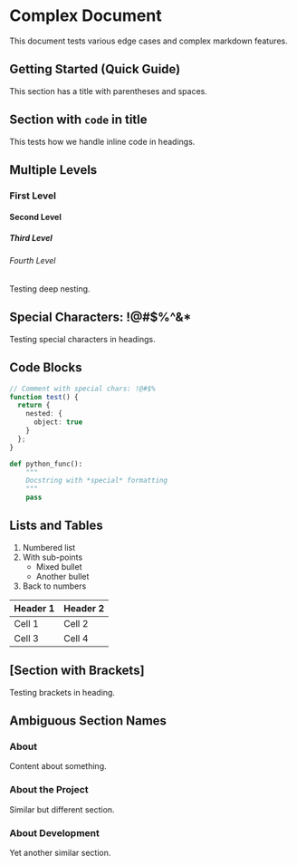 # Complex Document

This document tests various edge cases and complex markdown features.

## Getting Started (Quick Guide)

This section has a title with parentheses and spaces.

## Section with `code` in title

This tests how we handle inline code in headings.

## Multiple Levels

### First Level

#### Second Level

##### Third Level

###### Fourth Level

Testing deep nesting.

## Special Characters: !@#$%^&*

Testing special characters in headings.

## Code Blocks

```typescript
// Comment with special chars: !@#$%
function test() {
  return {
    nested: {
      object: true
    }
  };
}
```

```python
def python_func():
    """
    Docstring with *special* formatting
    """
    pass
```

## Lists and Tables

1. Numbered list
2. With sub-points
   * Mixed bullet
   * Another bullet
3. Back to numbers

| Header 1 | Header 2 |
|----------|----------|
| Cell 1   | Cell 2   |
| Cell 3   | Cell 4   |

## [Section with Brackets]

Testing brackets in heading.

## Ambiguous Section Names

### About

Content about something.

### About the Project

Similar but different section.

### About Development

Yet another similar section. 